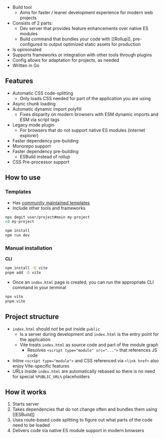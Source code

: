 - Build tool
  - Aims for faster / leaner development experience for modern web projects
- Consists of 2 parts:
  - Dev server that provides feature enhancements over native ES modules
  - Build command that bundles your code with [[Rollup]], pre-configured to output optimized static assets for production
- Is opinionated
- Supports frameworks or integration with other tools through plugins
- Config allows for adaptation for projects, as needed
- Written in Go

## Features
- Automatic CSS code-splitting
	- Only loads CSS needed for part of the application you are using
- Async chunk loading
- Automatic dynamic import polyfill
	- Fixes disparity on modern browsers with ESM dynamic imports and ESM via script tags
- Legacy mode plugin
	- For browsers that do not support native ES modules (internet explorer)
- Faster dependency pre-building
- Monorepo support
- Faster dependency pre-building
	- ESBuild instead of rollup
- CSS Pre-processor support

## How to use

### Templates

- Has [community maintained templates](https://github.com/vitejs/awesome-vite#templates)
- Include other tools and frameworks

```bash
npx degit user/project#main my-project
cd my-project

npm install
npm run dev
```

### Manual installation

**CLI**

```bash
npm install -D vite
pnpm add -D vite
```

- Once an `index.html` page is created, you can run the appropriate CLI command in your terminal

```bash
npx vite
pnpm vite
```

## Project structure

- `index.html` should _not_ be put inside `public`
  - Is a server during development and `index.html` is the entry point for the application
  - Vite treats `index.html` as source code and part of the module graph
    - Resolves `<script type="module" src="...">` that references JS code
- Inline `<script type="module">` and CSS referenced via `<link href>` also enjoy Vite-specific features
- URLs inside `index.html` are automatically rebased so there is no need for special `%PUBLIC_URL%` placeholders

## How it works
1. Starts server
2. Takes dependencies that do not change often and bundles them using [[ESBuild]]
3. Uses route-based code splitting to figure out what parts of the code need to be loaded
4. Delivers code via native ES module support in modern browsers